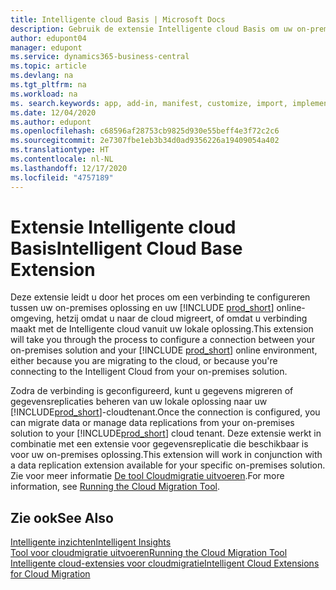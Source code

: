 ```yaml
---
title: Intelligente cloud Basis | Microsoft Docs
description: Gebruik de extensie Intelligente cloud Basis om uw on-premises oplossing te verbinden met Business Central online.
author: edupont04
manager: edupont
ms.service: dynamics365-business-central
ms.topic: article
ms.devlang: na
ms.tgt_pltfrm: na
ms.workload: na
ms. search.keywords: app, add-in, manifest, customize, import, implement
ms.date: 12/04/2020
ms.author: edupont
ms.openlocfilehash: c68596af28753cb9825d930e55beff4e3f72c2c6
ms.sourcegitcommit: 2e7307fbe1eb3b34d0ad9356226a19409054a402
ms.translationtype: HT
ms.contentlocale: nl-NL
ms.lasthandoff: 12/17/2020
ms.locfileid: "4757189"
---
```

# <a name="intelligent-cloud-base-extension"></a><span data-ttu-id="ed6d1-103">Extensie Intelligente cloud Basis</span><span class="sxs-lookup"><span data-stu-id="ed6d1-103">Intelligent Cloud Base Extension</span></span>

<span data-ttu-id="ed6d1-104">Deze extensie leidt u door het proces om een verbinding te configureren tussen uw on-premises oplossing en uw [!INCLUDE [prod_short](includes/prod_short.md)] online-omgeving, hetzij omdat u naar de cloud migreert, of omdat u verbinding maakt met de Intelligente cloud vanuit uw lokale oplossing.</span><span class="sxs-lookup"><span data-stu-id="ed6d1-104">This extension will take you through the process to configure a connection between your on-premises solution and your [!INCLUDE [prod_short](includes/prod_short.md)] online environment, either because you are migrating to the cloud, or because you're connecting to the Intelligent Cloud from your on-premises solution.</span></span>  

<span data-ttu-id="ed6d1-105">Zodra de verbinding is geconfigureerd, kunt u gegevens migreren of gegevensreplicaties beheren van uw lokale oplossing naar uw [!INCLUDE[prod_short](includes/prod_short.md)]-cloudtenant.</span><span class="sxs-lookup"><span data-stu-id="ed6d1-105">Once the connection is configured, you can migrate data or manage data replications from your on-premises solution to your [!INCLUDE[prod_short](includes/prod_short.md)] cloud tenant.</span></span> <span data-ttu-id="ed6d1-106">Deze extensie werkt in combinatie met een extensie voor gegevensreplicatie die beschikbaar is voor uw on-premises oplossing.</span><span class="sxs-lookup"><span data-stu-id="ed6d1-106">This extension will work in conjunction with a data replication extension available for your specific on-premises solution.</span></span> <span data-ttu-id="ed6d1-107">Zie voor meer informatie [De tool Cloudmigratie uitvoeren](/dynamics365/business-central/dev-itpro/administration/migration-tool).</span><span class="sxs-lookup"><span data-stu-id="ed6d1-107">For more information, see [Running the Cloud Migration Tool](/dynamics365/business-central/dev-itpro/administration/migration-tool).</span></span>  

## <a name="see-also"></a><span data-ttu-id="ed6d1-108">Zie ook</span><span class="sxs-lookup"><span data-stu-id="ed6d1-108">See Also</span></span>

[<span data-ttu-id="ed6d1-109">Intelligente inzichten</span><span class="sxs-lookup"><span data-stu-id="ed6d1-109">Intelligent Insights</span></span>](about-intelligent-cloud.md)  
[<span data-ttu-id="ed6d1-110">Tool voor cloudmigratie uitvoeren</span><span class="sxs-lookup"><span data-stu-id="ed6d1-110">Running the Cloud Migration Tool</span></span>](/dynamics365/business-central/dev-itpro/administration/migration-tool)  
[<span data-ttu-id="ed6d1-111">Intelligente cloud-extensies voor cloudmigratie</span><span class="sxs-lookup"><span data-stu-id="ed6d1-111">Intelligent Cloud Extensions for Cloud Migration</span></span>](ui-extensions-data-replication.md)  
